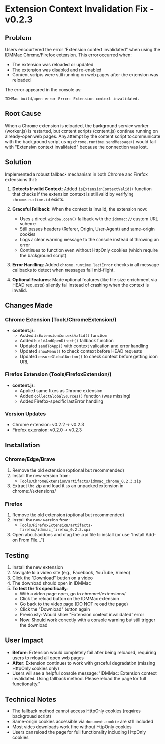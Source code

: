 # Extension Context Invalidation Fix - v0.2.3

## Problem
Users encountered the error "Extension context invalidated" when using the IDMMac Chrome/Firefox extension. This error occurred when:
- The extension was reloaded or updated
- The extension was disabled and re-enabled
- Content scripts were still running on web pages after the extension was reloaded

The error appeared in the console as:
```
IDMMac build/open error Error: Extension context invalidated.
```

## Root Cause
When a Chrome extension is reloaded, the background service worker (worker.js) is restarted, but content scripts (content.js) continue running on already-open web pages. Any attempt by the content script to communicate with the background script using `chrome.runtime.sendMessage()` would fail with "Extension context invalidated" because the connection was lost.

## Solution
Implemented a robust fallback mechanism in both Chrome and Firefox extensions that:

1. **Detects Invalid Context**: Added `isExtensionContextValid()` function that checks if the extension context is still valid by verifying `chrome.runtime.id` exists.

2. **Graceful Fallback**: When the context is invalid, the extension now:
   - Uses a direct `window.open()` fallback with the `idmmac://` custom URL scheme
   - Still passes headers (Referer, Origin, User-Agent) and same-origin cookies
   - Logs a clear warning message to the console instead of throwing an error
   - Continues to function even without HttpOnly cookies (which require the background script)

3. **Error Handling**: Added `chrome.runtime.lastError` checks in all message callbacks to detect when messages fail mid-flight.

4. **Optional Features**: Made optional features (like file size enrichment via HEAD requests) silently fail instead of crashing when the context is invalid.

## Changes Made

### Chrome Extension (Tools/ChromeExtension/)
- **content.js**: 
  - Added `isExtensionContextValid()` function
  - Added `buildAndOpenDirect()` fallback function
  - Updated `sendToApp()` with context validation and error handling
  - Updated `showMenu()` to check context before HEAD requests
  - Updated `ensureGlobalButton()` to check context before getting icon URL

### Firefox Extension (Tools/FirefoxExtension/)
- **content.js**: 
  - Applied same fixes as Chrome extension
  - Added `collectGlobalSources()` function (was missing)
  - Added Firefox-specific lastError handling

### Version Updates
- Chrome extension: v0.2.2 → v0.2.3
- Firefox extension: v0.2.0 → v0.2.3

## Installation

### Chrome/Edge/Brave
1. Remove the old extension (optional but recommended)
2. Install the new version from:
   - `Tools/ChromeExtension/artifacts/idmmac_chrome_0.2.3.zip`
3. Extract the zip and load it as an unpacked extension in chrome://extensions/

### Firefox
1. Remove the old extension (optional but recommended)
2. Install the new version from:
   - `Tools/FirefoxExtension/artifacts-firefox/idmmac_firefox_0.2.3.xpi`
3. Open about:addons and drag the .xpi file to install (or use "Install Add-on From File...")

## Testing
1. Install the new extension
2. Navigate to a video site (e.g., Facebook, YouTube, Vimeo)
3. Click the "Download" button on a video
4. The download should open in IDMMac
5. **To test the fix specifically:**
   - With a video page open, go to chrome://extensions/
   - Click the reload button on the IDMMac extension
   - Go back to the video page (DO NOT reload the page)
   - Click the "Download" button again
   - Previously: Would show "Extension context invalidated" error
   - Now: Should work correctly with a console warning but still trigger the download

## User Impact
- **Before**: Extension would completely fail after being reloaded, requiring users to reload all open web pages
- **After**: Extension continues to work with graceful degradation (missing HttpOnly cookies only)
- Users will see a helpful console message: "IDMMac: Extension context invalidated. Using fallback method. Please reload the page for full functionality."

## Technical Notes
- The fallback method cannot access HttpOnly cookies (requires background script)
- Same-origin cookies accessible via `document.cookie` are still included
- Most video downloads work fine without HttpOnly cookies
- Users can reload the page for full functionality including HttpOnly cookies

